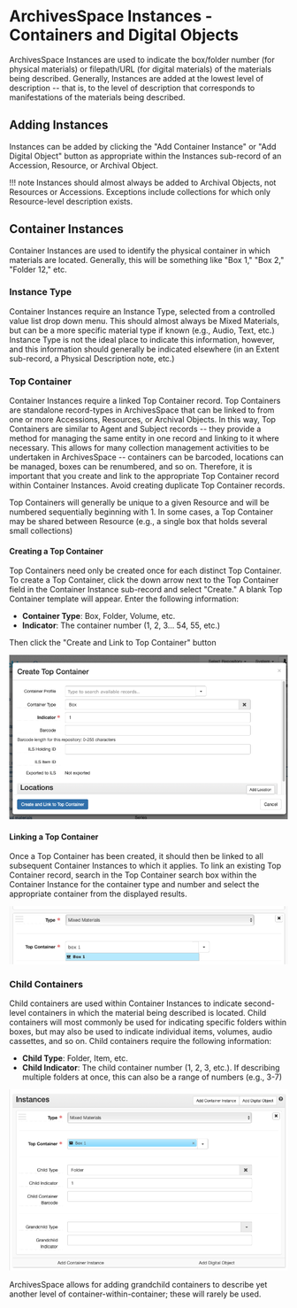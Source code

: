 # ArchivesSpace Instances - Containers and Digital Objects

ArchivesSpace Instances are used to indicate the box/folder number (for physical materials) or filepath/URL (for digital materials) of the materials being described. Generally, Instances are added at the lowest level of description -- that is, to the level of description that corresponds to manifestations of the materials being described.

## Adding Instances

Instances can be added by clicking the "Add Container Instance" or "Add Digital Object" button as appropriate within the Instances sub-record of an Accession, Resource, or Archival Object.

!!! note
    Instances should almost always be added to Archival Objects, not Resources or Accessions. Exceptions include collections for which only Resource-level description exists.

## Container Instances

Container Instances are used to identify the physical container in which materials are located. Generally, this will be something like "Box 1," "Box 2," "Folder 12," etc. 

### Instance Type

Container Instances require an Instance Type, selected from a controlled value list drop down menu. This should almost always be Mixed Materials, but can be a more specific material type if known (e.g., Audio, Text, etc.) Instance Type is not the ideal place to indicate this information, however, and this information should generally be indicated elsewhere (in an Extent sub-record, a Physical Description note, etc.)

### Top Container

Container Instances require a linked Top Container record. Top Containers are standalone record-types in ArchivesSpace that can be linked to from one or more Accessions, Resources, or Archival Objects. In this way, Top Containers are similar to Agent and Subject records -- they provide a method for managing the same entity in one record and linking to it where necessary. This allows for many collection management activities to be undertaken in ArchivesSpace -- containers can be barcoded, locations can be managed, boxes can be renumbered, and so on. Therefore, it is important that you create and link to the appropriate Top Container record within Container Instances. Avoid creating duplicate Top Container records.

Top Containers will generally be unique to a given Resource and will be numbered sequentially beginning with 1. In some cases, a Top Container may be shared between Resource (e.g., a single box that holds several small collections)

#### Creating a Top Container

Top Containers need only be created once for each distinct Top Container. To create a Top Container, click the down arrow next to the Top Container field in the Container Instance sub-record and select "Create." A blank Top Container template will appear. Enter the following information:

- **Container Type**: Box, Folder, Volume, etc.
- **Indicator**: The container number (1, 2, 3... 54, 55, etc.)

Then click the "Create and Link to Top Container" button

![Create Top Container](../img/aspace_create_top_container.png)

#### Linking a Top Container

Once a Top Container has been created, it should then be linked to all subsequent Container Instances to which it applies. To link an existing Top Container record, search in the Top Container search box within the Container Instance for the container type and number and select the appropriate container from the displayed results.

![Link Top Container](../img/aspace_link_top_container.png)

### Child Containers

Child containers are used within Container Instances to indicate second-level containers in which the material being described is located. Child containers will most commonly be used for indicating specific folders within boxes, but may also be used to indicate individual items, volumes, audio cassettes, and so on. Child containers require the following information:

- **Child Type**: Folder, Item, etc.
- **Child Indicator**: The child container number (1, 2, 3, etc.). If describing multiple folders at once, this can also be a range of numbers (e.g., 3-7)

![Container Instance](../img/aspace_container_instance.png)

ArchivesSpace allows for adding grandchild containers to describe yet another level of container-within-container; these will rarely be used.